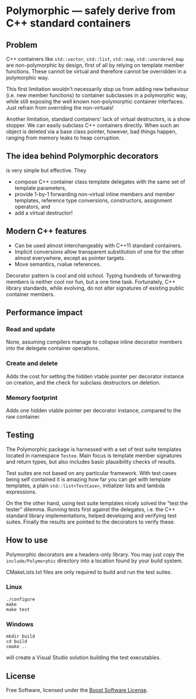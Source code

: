 # Polymorphic — safely derive from C++ standard containers

## Problem

C++ containers like `std::vector`, `std::list`, `std::map`, `std::unordered_map` are non-polymorphic by design, first of all by relying on template member functions. These cannot be virtual and therefore cannot be overridden in a polymorphic way.

This first limitation wouldn't necessarily stop us from adding new behaviour (i.e. new member functions) to container subclasses in a polymorphic way, while still exposing the well known non-polymorphic container interfaces. Just refrain from overriding the non-virtuals!

Another limitation, standard containers' lack of virtual destructors, is a show stopper. We can easily subclass C++ containers directly. When such an object is deleted via a base class pointer, however, bad things happen, ranging from memory leaks to heap corruption.

## The idea behind Polymorphic decorators

is very simple but effective. They

 * compose C++ container class template delegates with the same set of template parameters,
 * provide 1-by-1 forwarding non-virtual inline members and member templates, reference type conversions, constructors, assignment operators, and
 * add a virtual destructor!

## Modern C++ features

 * Can be used almost interchangeably with C++11 standard containers.
 * Implicit conversions allow transparent substitution of one for the other almost everywhere, except as pointer targets.
 * Move semantics, rvalue references.

Decorator pattern is cool and old school. Typing hundreds of forwarding members is neither cool nor fun, but a one time task. Fortunately, C++ library standards, while evolving, do not alter signatures of existing public container members.

## Performance impact

### Read and update

None, assuming compilers manage to collapse inline decorator members into the delegate container operations.

### Create and delete

Adds the cost for setting the hidden vtable pointer per decorator instance on creation, and the check for subclass destructors on deletion.

### Memory footprint

Adds one hidden vtable pointer per decorator instance, compared to the raw container.

## Testing

The Polymorphic package is harnessed with a set of test suite templates located in namespace `Testee`. Main focus is template member signatures and return types, but also includes basic plausibility checks of results.

Test suites are not based on any particular framework. With test cases being self contained it is amazing how far you can get with template templates, a plain `std::list<TestCase>`, initializer lists and lambda expressions.

On the the other hand, using test suite templates nicely solved the "test the tester" dilemma. Running tests first against the delegates, i.e. the C++ standard library implementations, helped developing and verifying test suites. Finally the results are pointed to the decorators to verify these.

## How to use

Polymorphic decorators are a headers-only library. You may just copy the `include/Polymorphic` directory into a location found by your build system.

CMakeLists.txt files are only required to build and run the test suites.

### Linux

```
./configure
make
make test
```

### Windows

```
mkdir build
cd build
cmake ..
```

will create a Visual Studio solution building the test executables.

## License

Free Software, licensed under the [Boost Software License](https://spdx.org/licenses/BSL-1.0).
